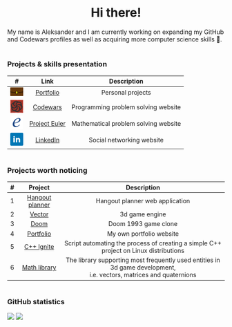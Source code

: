 <!--
**aleksander73/aleksander73** is a ✨ _special_ ✨ repository because its `README.md` (this file) appears on your GitHub profile.

Here are some ideas to get you started:

- 🔭 I’m currently working on ...
- 🌱 I’m currently learning ...
- 👯 I’m looking to collaborate on ...
- 🤔 I’m looking for help with ...
- 💬 Ask me about ...
- 📫 How to reach me: ...
- 😄 Pronouns: ...
- ⚡ Fun fact: ...
-->

<h1 align="center">Hi there!</h1>
<p>My name is Aleksander and I am currently working on expanding my GitHub and Codewars profiles as well as acquiring more computer science skills 📖.</p>

<h1></h1>

### Projects & skills presentation

| # | Link | Description |
| :---: | :---: | :---: |
| <img title="Portfolio" height="20px" src="./assets/portfolio.png"/> | <a href="https://aleksander73-portfolio.herokuapp.com">Portfolio</a> | Personal projects |
| <img title="Codewars" height="30px" src="./assets/codewars.png"/> | <a href="https://github.com/aleksander73/codewars">Codewars</a> | Programming problem solving website |
| <img title="Project Euler" height="30px" src="./assets/euler.png"/> | <a href="https://github.com/aleksander73/project-euler">Project Euler</a> | Mathematical problem solving website |
| <img title="LinkedIn" height="30px" src="./assets/linkedin.png"/> | <a href="https://www.linkedin.com/in/aleksander-dobkowski-a32534b9/?locale=en_US">LinkedIn</a> | Social networking website |

<h1></h1>

### Projects worth noticing

| # | Project | Description |
| :---: | :---: | :---: |
| 1 | <a href="https://aleksander73-portfolio.herokuapp.com/projects/60a10c1f23ad3d7a73750bb0">Hangout planner</a> | Hangout planner web application |
| 2 | <a href="https://aleksander73-portfolio.herokuapp.com/projects/609baccb8cbefa15f58d8454">Vector</a> | 3d game engine |
| 3 | <a href="https://aleksander73-portfolio.herokuapp.com/projects/609bad9a8cbefa15f58d8455">Doom</a> | Doom 1993 game clone |
| 4 | <a href="https://aleksander73-portfolio.herokuapp.com/projects/609bae8a8cbefa15f58d8456">Portfolio</a> | My own portfolio website |
| 5 | <a href="https://aleksander73-portfolio.herokuapp.com/projects/609baf0a8cbefa15f58d8457">C++ Ignite</a> | Script automating the process of creating a simple C++ project on Linux distributions |
| 6 | <a href="https://aleksander73-portfolio.herokuapp.com/projects/609baf9c8cbefa15f58d8458">Math library</a> | The library supporting most frequently used entities in 3d game development,<br/>i.e. vectors, matrices and quaternions |

<h1></h1>

### GitHub statistics

<a href="https://github.com/aleksander73"><img src="https://github-readme-stats-aleksander73.vercel.app/api/?username=aleksander73&count_private=true&show_icons=true&theme=dark&bg_color=0d1117&border_radius=0" width="500px" /></a>
<a href="https://github.com/aleksander73"><img src="https://github-readme-stats-aleksander73.vercel.app/api/top-langs/?username=aleksander73&layout=compact&langs_count=10&card_width=445&exclude_repo=doom-old,physics,test&theme=dark&bg_color=0d1117&border_radius=0" width="500px" /></a>
